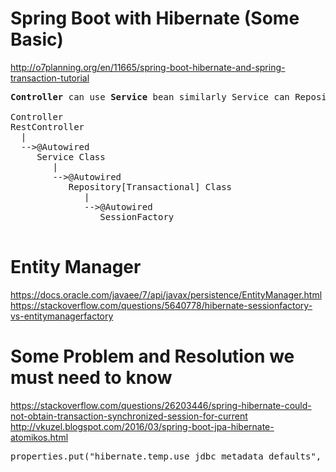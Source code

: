 # Spring Boot with Hibernate (Some Basic)
http://o7planning.org/en/11665/spring-boot-hibernate-and-spring-transaction-tutorial

<pre>
<b>Controller</b> can use <b>Service</b> bean similarly Service can Repository and Repository can SessionFactory
</hr>
Controller
RestController
  |
  -->@Autowired
     Service Class
        |
        -->@Autowired 
           Repository[Transactional] Class
              |
              -->@Autowired
                 SessionFactory
 </pre>               
# Entity Manager 
https://docs.oracle.com/javaee/7/api/javax/persistence/EntityManager.html
https://stackoverflow.com/questions/5640778/hibernate-sessionfactory-vs-entitymanagerfactory

# Some Problem and Resolution we must need to know 
https://stackoverflow.com/questions/26203446/spring-hibernate-could-not-obtain-transaction-synchronized-session-for-current
http://vkuzel.blogspot.com/2016/03/spring-boot-jpa-hibernate-atomikos.html
<pre>
properties.put("hibernate.temp.use_jdbc_metadata_defaults", "false");
</pre>
